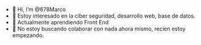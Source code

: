 - 👋 Hi, I’m @678Marco
- 👀 Estoy interesado en la ciber seguridad, desarrollo web, base de datos.
- 🌱 Actualmente aprendiendo Front End
- 💞️ No estoy buscando colaborar con nada ahora mismo, recien estoy empezando.
